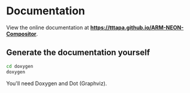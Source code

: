 # Documentation

View the online documentation at **https://tttapa.github.io/ARM-NEON-Compositor**.

## Generate the documentation yourself

```sh
cd doxygen
doxygen
```

You'll need Doxygen and Dot (Graphviz).
